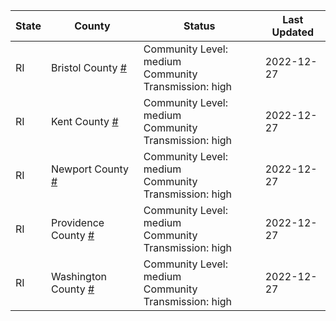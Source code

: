 State | County | Status | Last Updated
--- | --- | --- | --- 
RI | Bristol County <a href="#bristol_county">#</a> | <a name="bristol_county"></a>Community Level: medium<br/>Community Transmission: high | 2022-12-27
RI | Kent County <a href="#kent_county">#</a> | <a name="kent_county"></a>Community Level: medium<br/>Community Transmission: high | 2022-12-27
RI | Newport County <a href="#newport_county">#</a> | <a name="newport_county"></a>Community Level: medium<br/>Community Transmission: high | 2022-12-27
RI | Providence County <a href="#providence_county">#</a> | <a name="providence_county"></a>Community Level: medium<br/>Community Transmission: high | 2022-12-27
RI | Washington County <a href="#washington_county">#</a> | <a name="washington_county"></a>Community Level: medium<br/>Community Transmission: high | 2022-12-27
